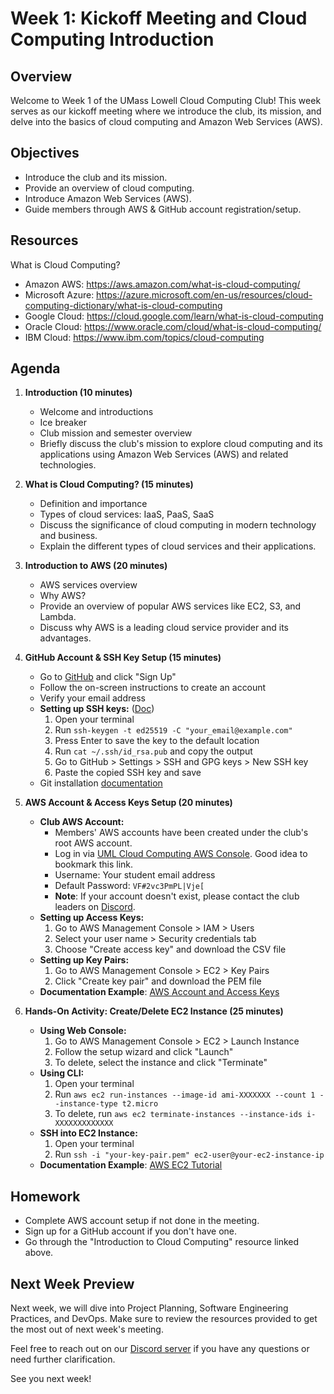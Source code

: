 # Week 1: Kickoff Meeting and Cloud Computing Introduction

## Overview

Welcome to Week 1 of the UMass Lowell Cloud Computing Club! This week serves as our kickoff meeting where we introduce the club, its mission, and delve into the basics of cloud computing and Amazon Web Services (AWS).

## Objectives

- Introduce the club and its mission.
- Provide an overview of cloud computing.
- Introduce Amazon Web Services (AWS).
- Guide members through AWS & GitHub account registration/setup.

## Resources

What is Cloud Computing?
- Amazon AWS: https://aws.amazon.com/what-is-cloud-computing/
- Microsoft Azure: https://azure.microsoft.com/en-us/resources/cloud-computing-dictionary/what-is-cloud-computing
- Google Cloud: https://cloud.google.com/learn/what-is-cloud-computing
- Oracle Cloud: https://www.oracle.com/cloud/what-is-cloud-computing/
- IBM Cloud: https://www.ibm.com/topics/cloud-computing

## Agenda

1. **Introduction (10 minutes)**
    - Welcome and introductions
    - Ice breaker
    - Club mission and semester overview
    - Briefly discuss the club's mission to explore cloud computing and its applications using Amazon Web Services (AWS) and related technologies.

2. **What is Cloud Computing? (15 minutes)**
    - Definition and importance
    - Types of cloud services: IaaS, PaaS, SaaS
    - Discuss the significance of cloud computing in modern technology and business.
    - Explain the different types of cloud services and their applications.

3. **Introduction to AWS (20 minutes)**
    - AWS services overview
    - Why AWS?
    - Provide an overview of popular AWS services like EC2, S3, and Lambda.
    - Discuss why AWS is a leading cloud service provider and its advantages.

4. **GitHub Account & SSH Key Setup (15 minutes)**
    - Go to [GitHub](https://github.com/) and click "Sign Up"
    - Follow the on-screen instructions to create an account
    - Verify your email address
    - **Setting up SSH keys:** ([Doc](https://docs.github.com/en/authentication/connecting-to-github-with-ssh/generating-a-new-ssh-key-and-adding-it-to-the-ssh-agent))
        1. Open your terminal
        2. Run `ssh-keygen -t ed25519 -C "your_email@example.com"`
        3. Press Enter to save the key to the default location
        4. Run `cat ~/.ssh/id_rsa.pub` and copy the output
        5. Go to GitHub > Settings > SSH and GPG keys > New SSH key
        6. Paste the copied SSH key and save
    - Git installation [documentation](https://github.com/git-guides/install-git)

5. **AWS Account & Access Keys Setup (20 minutes)**
    - **Club AWS Account:**
        - Members' AWS accounts have been created under the club's root AWS account.
        - Log in via [UML Cloud Computing AWS Console](https://uml-cloud-computing.signin.aws.amazon.com/console?region=us-east-1). Good idea to bookmark this link. 
        - Username: Your student email address
        - Default Password: `VF#2vc3PmPL|Vje[`
        - **Note**: If your account doesn't exist, please contact the club leaders on [Discord](https://discord.gg/WC2NdqYtDt).
    - **Setting up Access Keys:**
        1. Go to AWS Management Console > IAM > Users
        2. Select your user name > Security credentials tab
        3. Choose "Create access key" and download the CSV file
    - **Setting up Key Pairs:**
        1. Go to AWS Management Console > EC2 > Key Pairs
        2. Click "Create key pair" and download the PEM file
    - **Documentation Example**: [AWS Account and Access Keys](https://docs.aws.amazon.com/powershell/latest/userguide/pstools-appendix-sign-up.html)

6. **Hands-On Activity: Create/Delete EC2 Instance (25 minutes)**
    - **Using Web Console:**
        1. Go to AWS Management Console > EC2 > Launch Instance
        2. Follow the setup wizard and click "Launch"
        3. To delete, select the instance and click "Terminate"
    - **Using CLI:**
        1. Open your terminal
        2. Run `aws ec2 run-instances --image-id ami-XXXXXXX --count 1 --instance-type t2.micro`
        3. To delete, run `aws ec2 terminate-instances --instance-ids i-XXXXXXXXXXXXX`
    - **SSH into EC2 Instance:**
        1. Open your terminal
        2. Run `ssh -i "your-key-pair.pem" ec2-user@your-ec2-instance-ip`
    - **Documentation Example**: [AWS EC2 Tutorial](https://medium.com/edureka/aws-ec2-tutorial-16583cc7798e)


## Homework

- Complete AWS account setup if not done in the meeting.
- Sign up for a GitHub account if you don't have one.
- Go through the "Introduction to Cloud Computing" resource linked above.

## Next Week Preview

Next week, we will dive into Project Planning, Software Engineering Practices, and DevOps. Make sure to review the resources provided to get the most out of next week's meeting.

Feel free to reach out on our [Discord server](https://discord.gg/WC2NdqYtDt) if you have any questions or need further clarification.

See you next week!
